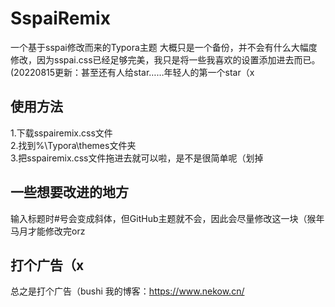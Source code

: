 # SspaiRemix
一个基于sspai修改而来的Typora主题
大概只是一个备份，并不会有什么大幅度修改，因为sspai.css已经足够完美，我只是将一些我喜欢的设置添加进去而已。 
(20220815更新：甚至还有人给star……年轻人的第一个star（x


## 使用方法  
1.下载sspairemix.css文件   
2.找到%\Typora\themes文件夹   
3.把sspairemix.css文件拖进去就可以啦，是不是很简单呢（划掉   

## 一些想要改进的地方  
输入标题时#号会变成斜体，但GitHub主题就不会，因此会尽量修改这一块（猴年马月才能修改完orz   

## 打个广告（x  
总之是打个广告（bushi
我的博客：https://www.nekow.cn/

